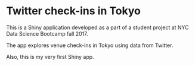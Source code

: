 # Twitter check-ins in Tokyo

This is a Shiny application developed as a part of a student project at NYC Data Science Bootcamp fall 2017. 

The app explores venue check-ins in Tokyo using data from Twitter. 

Also, this is my very first Shiny app.


